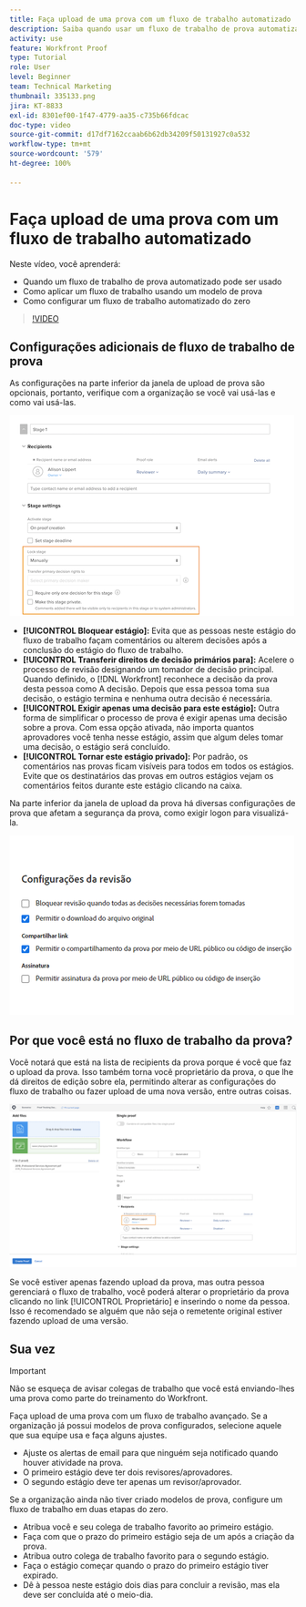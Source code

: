 ```yaml
---
title: Faça upload de uma prova com um fluxo de trabalho automatizado
description: Saiba quando usar um fluxo de trabalho de prova automatizado, como aplicar um fluxo de trabalho usando um modelo de prova e como configurar um fluxo de trabalho automatizado do zero.
activity: use
feature: Workfront Proof
type: Tutorial
role: User
level: Beginner
team: Technical Marketing
thumbnail: 335133.png
jira: KT-8833
exl-id: 8301ef00-1f47-4779-aa35-c735b66fdcac
doc-type: video
source-git-commit: d17df7162ccaab6b62db34209f50131927c0a532
workflow-type: tm+mt
source-wordcount: '579'
ht-degree: 100%

---
```


# Faça upload de uma prova com um fluxo de trabalho automatizado

Neste vídeo, você aprenderá:

* Quando um fluxo de trabalho de prova automatizado pode ser usado
* Como aplicar um fluxo de trabalho usando um modelo de prova
* Como configurar um fluxo de trabalho automatizado do zero

>[!VIDEO](https://video.tv.adobe.com/v/335133/?quality=12&learn=on&enablevpops)



## Configurações adicionais de fluxo de trabalho de prova

As configurações na parte inferior da janela de upload de prova são opcionais, portanto, verifique com a organização se você vai usá-las e como vai usá-las.

![Imagem da janela [!UICONTROL Nova Prova] com as [!UICONTROL Configurações de estágio] destacadas.](assets/additional-proof-workflow-settings.png)

* **[!UICONTROL Bloquear estágio]:** Evita que as pessoas neste estágio do fluxo de trabalho façam comentários ou alterem decisões após a conclusão do estágio do fluxo de trabalho.
* **[!UICONTROL Transferir direitos de decisão primários para]:** Acelere o processo de revisão designando um tomador de decisão principal. Quando definido, o [!DNL Workfront] reconhece a decisão da prova desta pessoa como A decisão. Depois que essa pessoa toma sua decisão, o estágio termina e nenhuma outra decisão é necessária.
* **[!UICONTROL Exigir apenas uma decisão para este estágio]:** Outra forma de simplificar o processo de prova é exigir apenas uma decisão sobre a prova. Com essa opção ativada, não importa quantos aprovadores você tenha nesse estágio, assim que algum deles tomar uma decisão, o estágio será concluído.
* **[!UICONTROL Tornar este estágio privado]:** Por padrão, os comentários nas provas ficam visíveis para todos em todos os estágios. Evite que os destinatários das provas em outros estágios vejam os comentários feitos durante este estágio clicando na caixa.

Na parte inferior da janela de upload da prova há diversas configurações de prova que afetam a segurança da prova, como exigir logon para visualizá-la.

<!--
Learn more about these in the Proof settings section of the Configure a proof article.
-->

![Imagem da seção [!UICONTROL Configurações da prova] da janela de upload de prova.](assets/additional-proof-workflow-settings-2.png)

<!--
### Learn more
* Automated workflow overview
* Automated workflow stages overview
-->

<!--
### Guides
* Plan an advanced workflow worksheet
-->

## Por que você está no fluxo de trabalho da prova?

Você notará que está na lista de recipients da prova porque é você que faz o upload da prova. Isso também torna você proprietário da prova, o que lhe dá direitos de edição sobre ela, permitindo alterar as configurações do fluxo de trabalho ou fazer upload de uma nova versão, entre outras coisas.

![Imagem da janela de upload da prova com o proprietário da prova destacado na lista de recipients.](assets/proof-owner.png)

Se você estiver apenas fazendo upload da prova, mas outra pessoa gerenciará o fluxo de trabalho, você poderá alterar o proprietário da prova clicando no link [!UICONTROL Proprietário] e inserindo o nome da pessoa. Isso é recomendado se alguém que não seja o remetente original estiver fazendo upload de uma versão.

## Sua vez

>[!IMPORTANT]
>
>Não se esqueça de avisar colegas de trabalho que você está enviando-lhes uma prova como parte do treinamento do Workfront.


Faça upload de uma prova com um fluxo de trabalho avançado. Se a organização já possui modelos de prova configurados, selecione aquele que sua equipe usa e faça alguns ajustes.

* Ajuste os alertas de email para que ninguém seja notificado quando houver atividade na prova.
* O primeiro estágio deve ter dois revisores/aprovadores.
* O segundo estágio deve ter apenas um revisor/aprovador.

Se a organização ainda não tiver criado modelos de prova, configure um fluxo de trabalho em duas etapas do zero.

* Atribua você e seu colega de trabalho favorito ao primeiro estágio.
* Faça com que o prazo do primeiro estágio seja de um após a criação da prova.
* Atribua outro colega de trabalho favorito para o segundo estágio.
* Faça o estágio começar quando o prazo do primeiro estágio tiver expirado.
* Dê à pessoa neste estágio dois dias para concluir a revisão, mas ela deve ser concluída até o meio-dia.



